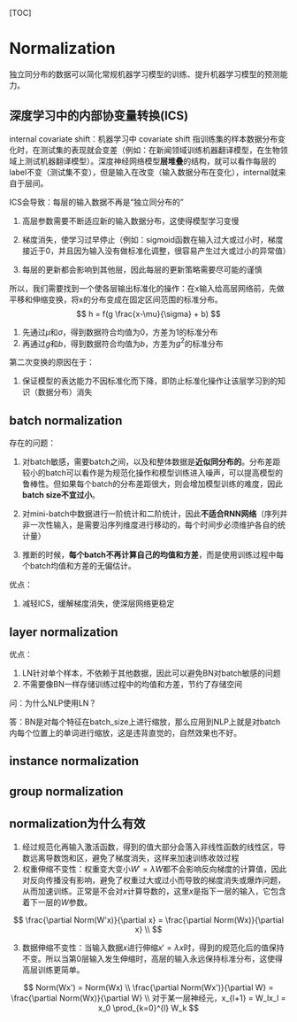 [TOC]

# Normalization

独立同分布的数据可以简化常规机器学习模型的训练、提升机器学习模型的预测能力。

## 深度学习中的内部协变量转换(ICS)

internal covariate shift：机器学习中 covariate shift 指训练集的样本数据分布变化时，在测试集的表现就会变差（例如：在新闻领域训练机器翻译模型，在生物领域上测试机器翻译模型）。深度神经网络模型**层堆叠**的结构，就可以看作每层的label不变（测试集不变），但是输入在改变（输入数据分布在变化），internal就来自于层间。



ICS会导致：每层的输入数据不再是“独立同分布的”

1. 高层参数需要不断适应新的输入数据分布，这使得模型学习变慢

2. 梯度消失，使学习过早停止（例如：sigmoid函数在输入过大或过小时，梯度接近于0，并且因为输入没有做标准化调整，很容易产生过大或过小的异常值）

3. 每层的更新都会影响到其他层，因此每层的更新策略需要尽可能的谨慎



所以，我们需要找到一个使各层输出标准化的操作：在x输入给高层网络前，先做平移和伸缩变换，将x的分布变成在固定区间范围的标准分布。
$$
h = f(g \frac{x-\mu}{\sigma} + b)
$$

1. 先通过$\mu$和$\sigma$，得到数据符合均值为$0$，方差为$1$的标准分布
2. 再通过$g$和$b$，得到数据符合均值为$b$，方差为$g^2$的标准分布

第二次变换的原因在于：

1. 保证模型的表达能力不因标准化而下降，即防止标准化操作让该层学习到的知识（数据分布）消失



## batch normalization

存在的问题：

1. 对batch敏感，需要batch之间，以及和整体数据是**近似同分布的**。分布差距较小的batch可以看作是为规范化操作和模型训练进入噪声，可以提高模型的鲁棒性。但如果每个batch的分布差距很大，则会增加模型训练的难度，因此**batch size不宜过小**。

2. 对mini-batch中数据进行一阶统计和二阶统计，因此**不适合RNN网络**（序列并非一次性输入，是需要沿序列维度进行移动的，每个时间步必须维护各自的统计量）
3. 推断的时候，**每个batch不再计算自己的均值和方差**，而是使用训练过程中每个batch均值和方差的无偏估计。

优点：

1. 减轻ICS，缓解梯度消失，使深层网络更稳定

## layer normalization

优点：

1. LN针对单个样本，不依赖于其他数据，因此可以避免BN对batch敏感的问题
2. 不需要像BN一样存储训练过程中的均值和方差，节约了存储空间

问：为什么NLP使用LN？

答：BN是对每个特征在batch_size上进行缩放，那么应用到NLP上就是对batch内每个位置上的单词进行缩放，这是违背直觉的，自然效果也不好。

## instance normalization



## group normalization





## normalization为什么有效

1. 经过规范化再输入激活函数，得到的值大部分会落入非线性函数的线性区，导数远离导数饱和区，避免了梯度消失，这样来加速训练收敛过程
2. 权重伸缩不变性：权重变大变小$W'=\lambda W$都不会影响反向梯度的计算值，因此对反向传播没有影响，避免了权重过大或过小而导致的梯度消失或爆炸问题，从而加速训练。正常是不会对$x$计算导数的，这里$x$是指下一层的输入，它包含着下一层的$W$参数。

$$
\frac{\partial Norm(W'x)}{\partial x} = \frac{\partial Norm(Wx)}{\partial x} \\
$$


3. 数据伸缩不变性：当输入数据$x$进行伸缩$x'=\lambda x$时，得到的规范化后的值保持不变。所以当第0层输入发生伸缩时，高层的输入永远保持标准分布，这使得高层训练更简单。

$$
Norm(Wx') = Norm(Wx) \\
\frac{\partial Norm(Wx')}{\partial W} = \frac{\partial Norm(Wx)}{\partial W} \\
对于某一层神经元，x_{l+1} = W_lx_l = x_0 \prod_{k=0}^{l} W_k
$$
